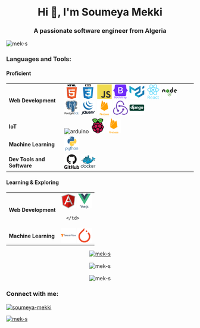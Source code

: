 <!--
**mek-s/mek-s** is a ✨ _special_ ✨ repository because its `README.md` (this file) appears on your GitHub profile.

Here are some ideas to get you started:

- 🔭 I’m currently working on ...
- 🌱 I’m currently learning ...
- 👯 I’m looking to collaborate on ...
- 🤔 I’m looking for help with ...
- 💬 Ask me about ...
- 📫 How to reach me: ...
- 😄 Pronouns: ...
- ⚡ Fun fact: ...
-->

<h1 align="center">Hi 👋, I'm Soumeya Mekki</h1>
<h3 align="center">A passionate software engineer from Algeria</h3>

<p align="left"> <img src="https://komarev.com/ghpvc/?username=mek-s&label=Profile%20views&color=0e75b6&style=flat" alt="mek-s" /> </p>

<h3 align="left">Languages and Tools:</h3>

<h4>Proficient</h4>
<table>
  <tr>
    <td><b>Web Development</b></td>
    <td>
      <img src="https://raw.githubusercontent.com/devicons/devicon/master/icons/html5/html5-original-wordmark.svg" alt="html5" width="40" height="40"/>
      <img src="https://raw.githubusercontent.com/devicons/devicon/master/icons/css3/css3-original-wordmark.svg" alt="css3" width="40" height="40"/>
      <img src="https://raw.githubusercontent.com/devicons/devicon/master/icons/javascript/javascript-original.svg" alt="javascript" width="40" height="40"/>
      <img src="https://raw.githubusercontent.com/devicons/devicon/master/icons/bootstrap/bootstrap-plain-wordmark.svg" alt="bootstrap" width="40" height="40"/>
      <img src="https://raw.githubusercontent.com/devicons/devicon/master/icons/materialui/materialui-original.svg" alt="materialui" width="40" height="40"/>
      <img src="https://raw.githubusercontent.com/devicons/devicon/master/icons/react/react-original-wordmark.svg" alt="react" width="40" height="40"/>
      <img src="https://raw.githubusercontent.com/devicons/devicon/master/icons/nodejs/nodejs-original-wordmark.svg" alt="nodejs" width="40" height="40"/>
      <img src="https://raw.githubusercontent.com/devicons/devicon/master/icons/postgresql/postgresql-original-wordmark.svg" alt="postgresql" width="40" height="40"/>
      <img src="https://raw.githubusercontent.com/devicons/devicon/master/icons/jquery/jquery-original-wordmark.svg" alt="jquery" width="40" height="40"/>
      <img src="https://raw.githubusercontent.com/devicons/devicon/master/icons/firebase/firebase-plain-wordmark.svg" alt="firebase" width="40" height="40"/>
      <img src="https://raw.githubusercontent.com/devicons/devicon/master/icons/redux/redux-original.svg" alt="redux" width="40" height="40"/>
       <img src="https://raw.githubusercontent.com/devicons/devicon/master/icons/django/django-original.svg" alt="django" width="40" height="40"/>
    </td>
  </tr>
  <tr>
    <td><b>IoT</b></td>
    <td>
      <img src="https://cdn.worldvectorlogo.com/logos/arduino-1.svg" alt="arduino" width="40" height="40"/>
      <img src="https://raw.githubusercontent.com/devicons/devicon/master/icons/raspberrypi/raspberrypi-original.svg" alt="raspberrypi" width="40" height="40"/>
      <img src="https://raw.githubusercontent.com/devicons/devicon/master/icons/firebase/firebase-plain-wordmark.svg" alt="firebase" width="40" height="40"/>
    </td>
  </tr>
  <tr>
    <td><b>Machine Learning</b></td>
    <td>
      <img src="https://raw.githubusercontent.com/devicons/devicon/master/icons/python/python-original-wordmark.svg" alt="python" width="40" height="40"/>
    </td>
  </tr>
  <tr>
    <td><b>Dev Tools and Software</b></td>
    <td>
      <img src="https://raw.githubusercontent.com/devicons/devicon/master/icons/github/github-original-wordmark.svg" alt="github" width="40" height="40"/>
      <img src="https://raw.githubusercontent.com/devicons/devicon/master/icons/docker/docker-original-wordmark.svg" alt="docker" width="40" height="40"/>
    </td>
  </tr>
</table>

<h4>Learning & Exploring</h4>
<table>
  <tr>
    <td><b>Web Development</b></td>
    <td>
      <img src="https://raw.githubusercontent.com/devicons/devicon/master/icons/angularjs/angularjs-original.svg" alt="angular" width="40" height="40"/>
      <img src="https://raw.githubusercontent.com/devicons/devicon/master/icons/vuejs/vuejs-original-wordmark.svg" alt="vuejs" width="40" height="40"/>
     
      </td>
  </tr>

  <tr>
    <td><b>Machine Learning</b></td>
    <td>
      <img src="https://raw.githubusercontent.com/devicons/devicon/master/icons/tensorflow/tensorflow-original-wordmark.svg" alt="tensorflow" width="40" height="40"/>
      <img src="https://raw.githubusercontent.com/devicons/devicon/master/icons/pytorch/pytorch-original.svg" alt="pytorch" width="40" height="40"/>
    </td>
  </tr>
 
</table>

<p align="center">
  <a href="https://github.com/mek-s/github-readme-stats"><img src="https://github-readme-stats.vercel.app/api/top-langs/?username=mek-s&layout=compact&theme=radical" alt="mek-s" /></a>
</p>

<p align="center">
  <img align="center" src="https://github-readme-stats.vercel.app/api?username=mek-s&show_icons=true&locale=en&theme=radical" alt="mek-s" />
</p>

<p align="center">
  <img align="center" src="https://github-readme-streak-stats.herokuapp.com/?user=mek-s&theme=radical" alt="mek-s" />
</p>

<h3 align="left">Connect with me:</h3>
<p align="left">
<a href="https://www.linkedin.com/in/soumeya-mekki-x55/" target="blank"><img align="center" src="https://cdn.jsdelivr.net/npm/simple-icons@3.0.1/icons/linkedin.svg" alt="soumeya-mekki" height="30" width="40" /></a>
</p>

<p align="left"> <a href="https://github.com/ryo-ma/github-profile-trophy"><img src="https://github-profile-trophy.vercel.app/?username=mek-s" alt="mek-s" /></a> </p>
